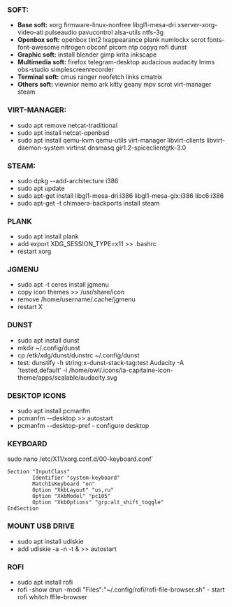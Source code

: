 ### SOFT:
* **Base soft:** xorg firmware-linux-nonfree libgl1-mesa-dri xserver-xorg-video-ati pulseaudio pavucontrol alsa-utils ntfs-3g
* **Openbox soft:** openbox tint2 lxappearance plank numlockx scrot fonts-font-awesome nitrogen obconf picom ntp copyq rofi dunst
* **Graphic soft:** install blender gimp krita inkscape 
* **Multimedia soft:** firefox telegram-desktop audacious audacity lmms obs-studio simplescreenrecorder
* **Terminal soft:** cmus ranger neofetch links cmatrix
* **Others soft:** viewnior nemo ark kitty geany mpv scrot virt-manager steam


### VIRT-MANAGER:
* sudo apt remove netcat-traditional
* sudo apt install netcat-openbsd
* sudo apt install qemu-kvm qemu-utils virt-manager libvirt-clients libvirt-daemon-system virtinst dnsmasq gir1.2-spiceclientgtk-3.0


### STEAM:
* sudo dpkg --add-architecture i386
* sudo apt update
* sudo apt-get install  libgl1-mesa-dri:i386 libgl1-mesa-glx:i386 libc6:i386
* sudo apt-get -t chimaera-backports install steam


### PLANK
* sudo apt install plank
* add export XDG_SESSION_TYPE=x11 >> .bashrc
* restart xorg


### JGMENU
* sudo apt -t ceres install jgmenu
* copy icon themes >> /usr/share/icon
* remove /home/username/.cache/jgmenu
* restart X


### DUNST
* sudo apt install dunst
* mkdir ~/.config/dunst
* cp /etk/xdg/dunst/dunstrc ~/.config/dunst
* test: dunstify -h string:x-dunst-stack-tag:test Audacity -A 'tested,default' -i /home/owl/.icons/la-capitaine-icon-theme/apps/scalable/audacity.svg


### DESKTOP ICONS
* sudo apt install pcmanfm
* pcmanfm --desktop >> autostart
* pcmanfm --desktop-pref - configure desktop

### KEYBOARD
sudo nano /etc/X11/xorg.conf.d/00-keyboard.conf`

```
Section "InputClass"
        Identifier "system-keyboard"
        MatchIsKeyboard "on"
        Option "XkbLayout" "us,ru"
        Option "XkbModel" "pc105"
        Option "XkbOptions" "grp:alt_shift_toggle"
EndSection
```
### MOUNT USB DRIVE
* sudo apt install udiskie
* add udiskie -a  -n -t & >> autostart

### ROFI
* sudo apt install rofi
* rofi -show drun -modi "Files":"~/.config/rofi/rofi-file-browser.sh" - start rofi whitch ffile-browser